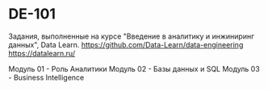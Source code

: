 # DE-101
Задания, выполненные на курсе "Введение в аналитику и инжиниринг данных", Data Learn. 
https://github.com/Data-Learn/data-engineering 
https://datalearn.ru/

Модуль 01 - Роль Аналитики 
Модуль 02 - Базы данных и SQL 
Модуль 03 - Business Intelligence 